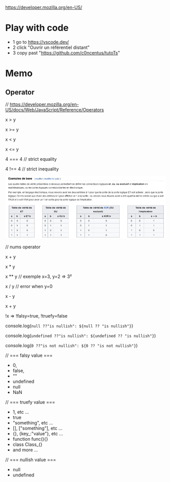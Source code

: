 https://developer.mozilla.org/en-US/


# Play with code

- 1 go to https://vscode.dev/
- 2 click "Ouvrir un référentiel distant"
- 3 copy past "https://github.com/c0ncentus/tutoTs"


# Memo

## Operator
// https://developer.mozilla.org/en-US/docs/Web/JavaScript/Reference/Operators

x > y

x >= y

x < y 

x <= y

4 === 4 // strict equality

4 !== 4 // strict inequality

<img src="./Assets/boolean_table%20verite.jpg">

// nums operator

x + y

x * y

x ** y // exemple x=3, y=2 => 3²

x / y // error when y=0

x - y

x + y

!x => !falsy=true, !truefy=false 

console.log(`null ??"is nullish": ${null ?? "is nullish"}`)

console.log(`undefined ??"is nullish": ${undefined ?? "is nullish"}`)

console.log(`0 ??"is not nullish": ${0 ?? "is not nullish"}`)




// === falsy value ===
- 0, 
- false, 
- ""
- undefined
- null
- NaN

// === truefy value ===
- 1, etc ... 
- true 
- "something", etc ...
- \[\], \["something"\], etc ...
- {}, {key_:"value"}, etc ...
- function func(){}
- class Class_{}
- and more ...

// === nullish value ===
- null
- undefined
